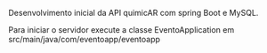 Desenvolvimento inicial da API quimicAR com spring Boot e MySQL.

Para iniciar o servidor execute a classe EventoApplication em src/main/java/com/eventoapp/eventoapp 
